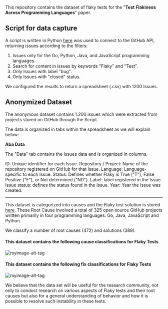 This repository contains the dataset of flaky tests for the "**Test Flakiness Across Programming Languages**" paper.

## Script for data capture

A script is written in Python [here](https://github.com/Test-Flaky/Flakiness/blob/main/src/Script-flakiness.py) was used to connect to the GitHub API, returning issues according to the filters:

1. Issues only for the Go, Python, Java, and JavaScript programming languages.
2. Search for content in issues by keywords "Flaky" and "Test".
3. Only Issues with label "bug".
4. Only Issues with "closed" status.

We configured the results to return a spreadsheet (.csv) with 1200 Issues.

## Anonymized Dataset

The anonymous dataset contains 1.200 issues which were extracted from projects stored on GitHub through the Script.

The data is organized in tabs within the spreadsheet as we will explain below:

**Aba Data**

The "Data" tab contains the Issues data and is organized in columns.

ID: Unique identifier for each Issue.
Repository / Project: Name of the repository registered on GitHub for that Issue.
Language: Language-specific to each Issue.
Status: Defines whether Flaky is True ("T"), False Positive ("F"), or Not determined ("ND").
Label: label registered in the Issue.
Issue status: defines the status found in the Issue.
Year: Year the Issue was created.

-------------------------------------------------------------------------------------------------------------------------------------------------------

This dataset is categorized into causes and the Flaky test solution is stored [here](https://github.com/Test-Flaky/OOPSLA21/tree/main/data).
These Root Cause involved a total of 325 open source GitHub projects written primarily in four programming languages: Go, Java, JavaScript and Python.

We classify a number of root causes (472) and solutions (389).

#### This dataset contains the following cause classifications for Flaky Tests

![myimage-alt-tag](https://github.com/Test-Flaky/OOPSLA21/blob/main/Image/cause.png)


#### This dataset contains the following fix classifications for Flaky Tests

![myimage-alt-tag](https://github.com/Test-Flaky/OOPSLA21/blob/main/Image/Fix.png)


We believe that the data set will be useful for the research community, not only to conduct research on various aspects of Flaky tests and their root causes but also for a general understanding of behavior and how it is possible to resolve such instability in these tests.
